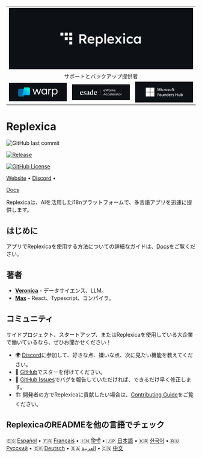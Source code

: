 <table width="100%">
    <tr>
        <td colspan="3">
            <a href="https://replexica.com">
                <img src="/content/banner.dark.png" width="100%" />
            </a>
        </td>
    </tr>
    <tr>
        <td colspan="3" align="center">
            サポートとバックアップ提供者
        </td>
    </tr>
    <tr>
        <td width="33%">
            <a target="_blank" href="https://www.warp.dev/?utm_source=github&utm_medium=referral&utm_campaign=replexica_20240626">
                <img src="/content/warp.dark.png" />
            </a>
        </td>
        <td width="33%">
            <a target="_blank" href="https://www.esade.edu/en/learning-innovation/rambla/eworks">
                <img src="/content/eworks.dark.png" />
            </a>
        </td>
        <td width="33%">
            <a target="_blank" href="https://foundershub.startups.microsoft.com">
                <img src="/content/ms-f-hub.dark.png" />
            </a>
        </td>
    </tr>
</table>



# Replexica







![GitHub last commit](https://img.shields.io/github/last-commit/replexica/replexica)






[![Release](https://github.com/replexica/replexica/actions/workflows/release.yml/badge.svg)](https://github.com/replexica/replexica/actions/workflows/release.yml)






[![GitHub License](https://img.shields.io/github/license/replexica/replexica)](https://github.com/replexica/replexica/blob/main/LICENSE.md)




[Website](https://replexica.com) •
[Discord](https://replexica.com/go/discord) •



[Docs](https://replexica.com/go/docs)




Replexicaは、AIを活用したi18nプラットフォームで、多言語アプリを迅速に提供します。




## はじめに




アプリでReplexicaを使用する方法についての詳細なガイドは、[Docs](https://replexica.com/go/docs)をご覧ください。




## 著者




* **[Veronica](https://github.com/vrcprl)** - データサイエンス、LLM。
* **[Max](https://github.com/maxprilutskiy)** - React、Typescript、コンパイラ。




## コミュニティ


サイドプロジェクト、スタートアップ、またはReplexicaを使用している大企業で働いているなら、ぜひお聞かせください！

* 🌍 [Discord](https://discord.gg/GeK6AuSqzw)に参加して、好きな点、嫌いな点、次に見たい機能を教えてください。
* 🌟 [GitHub](https://github.com/replexica/replexica)でスターを付けてください。
* 🐞 [GitHub Issues](https://github.com/replexica/replexica/issues)でバグを報告していただければ、できるだけ早く修正します。
* 🏗️ 開発者の方でReplexicaに貢献したい場合は、[Contributing Guide](./CONTRIBUTING.md)をご覧ください。


## ReplexicaのREADMEを他の言語でチェック


🇪🇸 [Español](/readme/es.md) •
🇫🇷 [Français](/readme/fr.md) •
🇮🇳 [हिन्दी](/readme/hi.md) •
🇯🇵 [日本語](/readme/ja.md) •
🇰🇷 [한국어](/readme/ko.md) •
🇷🇺 [Русский](/readme/ru.md) •
🇩🇪 [Deutsch](/readme/de.md) •
🇸🇦 [العربية](/readme/ar.md) •
🇨🇳 [中文](/readme/zh.md)
